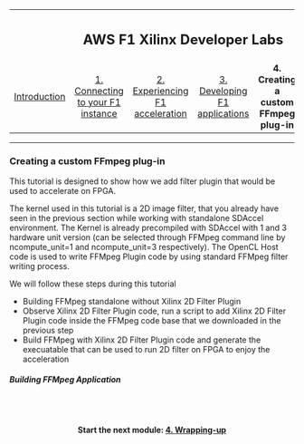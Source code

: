 <table style="width:100%">
  <tr>
    <th width="100%" colspan="6"><h2>AWS F1 Xilinx Developer Labs</h2></th>
  </tr>
  <tr>
    <td width="17%" align="center"><a href="README.md">Introduction</a></td>
    <td width="16%" align="center"><a href="SETUP.md">1. Connecting to your F1 instance</a></td> 
    <td width="17%" align="center"><a href="FFMPEG_Lab.md">2. Experiencing F1 acceleration</a></td>
    <td width="17%" align="center"><a href="FILTER2D_Lab.md">3. Developing F1 applications</a></td>
    <td width="16%" align="center"><b>4. Creating a custom FFmpeg plug-in</b></td>
    <td width="17%" align="center"><a href="WRAP_UP.md">5. Wrapping-up</td>
  </tr>
</table>
	
---------------------------------------
	
### Creating a custom FFmpeg plug-in

This tutorial is designed to show how we add filter plugin that would be used to accelerate on FPGA. 

The kernel used in this tutorial is a 2D image filter, that you already have seen in the previous section while working with standalone SDAccel environment. The Kernel is already precompiled with SDAccel with 1 and 3 hardware unit version (can be selected through FFMpeg command line by ncompute_unit=1 and ncompute_unit=3 respectively). The OpenCL Host code is used to write FFMpeg Plugin code by using standard FFMpeg filter writing process. 

We will follow these steps during this tutorial
* Building FFMpeg standalone without Xilinx 2D Filter Plugin
* Observe Xilinx 2D Filter Plugin code, run a script to add Xilinx 2D Filter Plugin code inside the FFMpeg code base that we downloaded in the previous step
* Build FFMpeg with Xilinx 2D Filter Plugin code and generate the execuatable that can be used to run 2D filter on FPGA to enjoy the acceleration

##### Building FFMpeg Application


 
---------------------------------------

<p align="center"><b>
Start the next module: <a href="WRAP_UP.md">4. Wrapping-up</a>
</b></p>  

